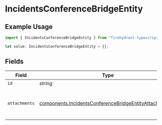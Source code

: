 # IncidentsConferenceBridgeEntity

## Example Usage

```typescript
import { IncidentsConferenceBridgeEntity } from "firehydrant-typescript-sdk/models/components";

let value: IncidentsConferenceBridgeEntity = {};
```

## Fields

| Field                                                                                                                            | Type                                                                                                                             | Required                                                                                                                         | Description                                                                                                                      |
| -------------------------------------------------------------------------------------------------------------------------------- | -------------------------------------------------------------------------------------------------------------------------------- | -------------------------------------------------------------------------------------------------------------------------------- | -------------------------------------------------------------------------------------------------------------------------------- |
| `id`                                                                                                                             | *string*                                                                                                                         | :heavy_minus_sign:                                                                                                               | N/A                                                                                                                              |
| `attachments`                                                                                                                    | [components.IncidentsConferenceBridgeEntityAttachments](../../models/components/incidentsconferencebridgeentityattachments.md)[] | :heavy_minus_sign:                                                                                                               | A list of objects attached to this item. Can be one of: LinkEntity, CustomerSupportIssueEntity, or GenericAttachmentEntity       |